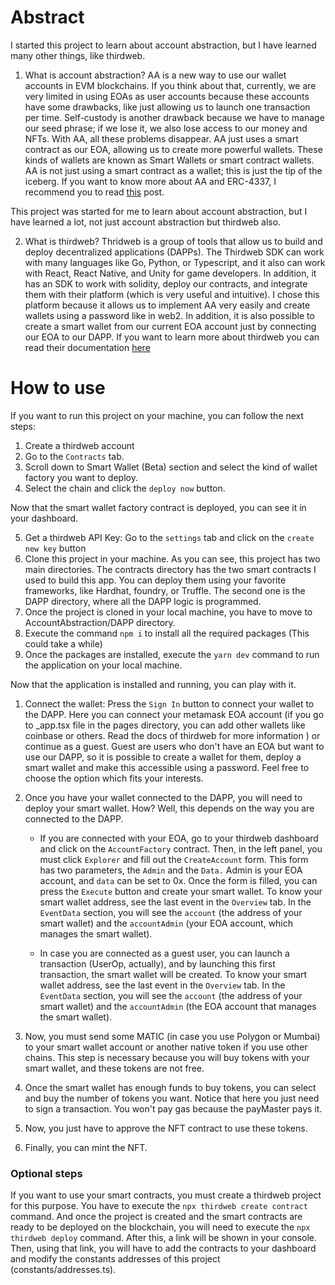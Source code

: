 # Abstract

I started this project to learn about account abstraction, but I have learned many other things, like thirdweb.

1. What is account abstraction?
AA is a new way to use our wallet accounts in EVM blockchains. If you think about that, currently, we are very limited in using EOAs as user accounts because these accounts have some drawbacks, like just allowing us to launch one transaction per time. Self-custody is another drawback because we have to manage our seed phrase; if we lose it, we also lose access to our money and NFTs. With AA, all these problems disappear. AA just uses a smart contract as our EOA, allowing us to create more powerful wallets. These kinds of wallets are known as Smart Wallets or smart contract wallets. AA is not just using a smart contract as a wallet; this is just the tip of the iceberg. If you want to know more about AA and ERC-4337, I recommend you to read [this](https://beincrypto.com/learn/erc-4337/) post.

This project was started for me to learn about account abstraction, but I have learned a lot, not just account abstraction but thirdweb also.

2. What is thirdweb?
Thridweb is a group of tools that allow us to build and deploy decentralized applications (DAPPs). The Thirdweb SDK can work with many languages like Go, Python, or Typescript, and it also can work with React, React Native, and Unity for game developers. In addition, it has an SDK to work with solidity, deploy our contracts, and integrate them with their platform (which is very useful and intuitive). I chose this platform because it allows us to implement AA very easily and create wallets using a password like in web2. In addition, it is also possible to create a smart wallet from our current EOA account just by connecting our EOA to our DAPP. If you want to learn more about thirdweb you can read their documentation [here](https://portal.thirdweb.com/)

# How to use
If you want to run this project on your machine, you can follow the next steps: 

1. Create a thirdweb account
2. Go to the `Contracts` tab.
3. Scroll down to Smart Wallet (Beta) section and select the kind of wallet factory you want to deploy. 
4. Select the chain and click the `deploy now` button.

Now that the smart wallet factory contract is deployed, you can see it in your dashboard.

5. Get a thirdweb API Key: Go to the `settings` tab and click on the `create new key` button
6. Clone this project in your machine. As you can see, this project has two main directories. The contracts directory has the two smart contracts I used to build this app. You can deploy them using your favorite frameworks, like Hardhat, foundry, or Truffle. The second one is the DAPP directory, where all the DAPP logic is programmed. 
7. Once the project is cloned in your local machine, you have to move to AccountAbstraction/DAPP directory.
8. Execute the command `npm i` to install all the required packages (This could take a while)
9. Once the packages are installed, execute the `yarn dev` command to run the application on your local machine.

Now that the application is installed and running, you can play with it. 

1. Connect the wallet: Press the `Sign In` button to connect your wallet to the DAPP. Here you can connect your metamask EOA account (if you go to _app.tsx file in the pages directory, you can add other wallets like coinbase or others. Read the docs of thirdweb for more information ) or continue as a guest. Guest are users who don't have an EOA but want to use our DAPP, so it is possible to create a wallet for them, deploy a smart wallet and make this accessible using a password. Feel free to choose the option which fits your interests. 

2. Once you have your wallet connected to the DAPP, you will need to deploy your smart wallet. How? Well, this depends on the way you are connected to the DAPP.
    - If you are connected with your EOA, go to your thirdweb dashboard and click on the `AccountFactory` contract. Then, in the left panel, you must click `Explorer` and fill out the `CreateAccount` form. This form has two parameters, the `Admin` and the `Data.` Admin is your EOA account, and `data` can be set to 0x. Once the form is filled, you can press the `Execute` button and create your smart wallet. To know your smart wallet address, see the last event in the `Overview` tab. In the `EventData` section, you will see the `account` (the address of your smart wallet) and the `accountAdmin` (your EOA account, which manages the smart wallet).

    - In case you are connected as a guest user, you can launch a transaction (UserOp, actually), and by launching this first transaction, the smart wallet will be created. To know your smart wallet address, see the last event in the `Overview` tab. In the `EventData` section, you will see the `account` (the address of your smart wallet) and the `accountAdmin` (the EOA account that manages the smart wallet).

3. Now, you must send some MATIC (in case you use Polygon or Mumbai) to your smart wallet account or another native token if you use other chains. This step is necessary because you will buy tokens with your smart wallet, and these tokens are not free. 

4. Once the smart wallet has enough funds to buy tokens, you can select and buy the number of tokens you want. Notice that here you just need to sign a transaction. You won't pay gas because the payMaster pays it.

5. Now, you just have to approve the NFT contract to use these tokens.

6. Finally, you can mint the NFT. 

### Optional steps
If you want to use your smart contracts, you must create a thirdweb project for this purpose. You have to execute the `npx thirdweb create contract` command. And once the project is created and the smart contracts are ready to be deployed on the blockchain, you will need to execute the `npx thirdweb deploy` command. After this, a link will be shown in your console. Then, using that link, you will have to add the contracts to your dashboard and modify the constants addresses of this project (constants/addresses.ts).
